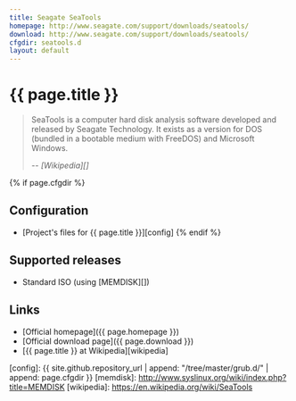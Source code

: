 ```yaml
---
title: Seagate SeaTools
homepage: http://www.seagate.com/support/downloads/seatools/
download: http://www.seagate.com/support/downloads/seatools/
cfgdir: seatools.d
layout: default
---
```


# {{ page.title }}

> SeaTools is a computer hard disk analysis software developed and released by
> Seagate Technology. It exists as a version for DOS (bundled in a bootable
> medium with FreeDOS) and Microsoft Windows.
>
> -- <cite markdown="1">[Wikipedia][]</cite>


{% if page.cfgdir %}
## Configuration

- [Project's files for {{ page.title }}][config]
{% endif %}


## Supported releases

- Standard ISO (using [MEMDISK][])


## Links

- [Official homepage]({{ page.homepage }})
- [Official download page]({{ page.download }})
- [{{ page.title }} at Wikipedia][wikipedia]


[config]: {{ site.github.repository_url | append: "/tree/master/grub.d/" | append: page.cfgdir }}
[memdisk]: http://www.syslinux.org/wiki/index.php?title=MEMDISK
[wikipedia]: https://en.wikipedia.org/wiki/SeaTools
